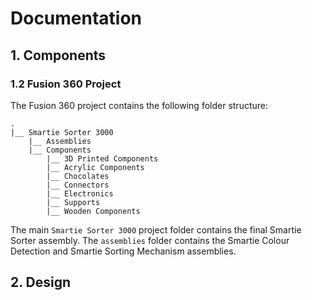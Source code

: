 # Documentation

## 1. Components

### 1.2 Fusion 360 Project

The Fusion 360 project contains the following folder structure:

```
.
|__ Smartie Sorter 3000
    |__ Assemblies
    |__ Components
        |__ 3D Printed Components
        |__ Acrylic Components
        |__ Chocolates
        |__ Connectors
        |__ Electronics
        |__ Supports
        |__ Wooden Components
```

The main `Smartie Sorter 3000` project folder contains the final Smartie Sorter assembly. The `assemblies` folder contains the Smartie Colour Detection and Smartie Sorting Mechanism assemblies.



## 2. Design
